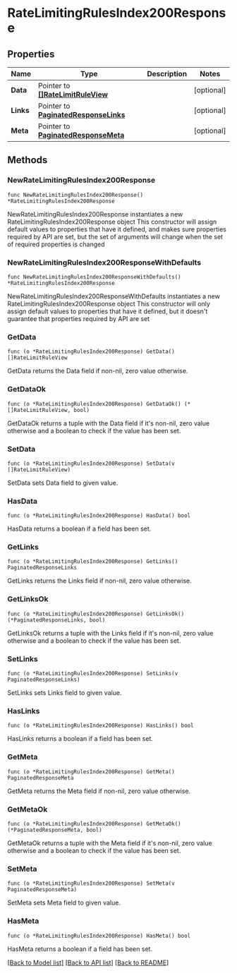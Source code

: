 # RateLimitingRulesIndex200Response

## Properties

Name | Type | Description | Notes
------------ | ------------- | ------------- | -------------
**Data** | Pointer to [**[]RateLimitRuleView**](RateLimitRuleView.md) |  | [optional] 
**Links** | Pointer to [**PaginatedResponseLinks**](PaginatedResponseLinks.md) |  | [optional] 
**Meta** | Pointer to [**PaginatedResponseMeta**](PaginatedResponseMeta.md) |  | [optional] 

## Methods

### NewRateLimitingRulesIndex200Response

`func NewRateLimitingRulesIndex200Response() *RateLimitingRulesIndex200Response`

NewRateLimitingRulesIndex200Response instantiates a new RateLimitingRulesIndex200Response object
This constructor will assign default values to properties that have it defined,
and makes sure properties required by API are set, but the set of arguments
will change when the set of required properties is changed

### NewRateLimitingRulesIndex200ResponseWithDefaults

`func NewRateLimitingRulesIndex200ResponseWithDefaults() *RateLimitingRulesIndex200Response`

NewRateLimitingRulesIndex200ResponseWithDefaults instantiates a new RateLimitingRulesIndex200Response object
This constructor will only assign default values to properties that have it defined,
but it doesn't guarantee that properties required by API are set

### GetData

`func (o *RateLimitingRulesIndex200Response) GetData() []RateLimitRuleView`

GetData returns the Data field if non-nil, zero value otherwise.

### GetDataOk

`func (o *RateLimitingRulesIndex200Response) GetDataOk() (*[]RateLimitRuleView, bool)`

GetDataOk returns a tuple with the Data field if it's non-nil, zero value otherwise
and a boolean to check if the value has been set.

### SetData

`func (o *RateLimitingRulesIndex200Response) SetData(v []RateLimitRuleView)`

SetData sets Data field to given value.

### HasData

`func (o *RateLimitingRulesIndex200Response) HasData() bool`

HasData returns a boolean if a field has been set.

### GetLinks

`func (o *RateLimitingRulesIndex200Response) GetLinks() PaginatedResponseLinks`

GetLinks returns the Links field if non-nil, zero value otherwise.

### GetLinksOk

`func (o *RateLimitingRulesIndex200Response) GetLinksOk() (*PaginatedResponseLinks, bool)`

GetLinksOk returns a tuple with the Links field if it's non-nil, zero value otherwise
and a boolean to check if the value has been set.

### SetLinks

`func (o *RateLimitingRulesIndex200Response) SetLinks(v PaginatedResponseLinks)`

SetLinks sets Links field to given value.

### HasLinks

`func (o *RateLimitingRulesIndex200Response) HasLinks() bool`

HasLinks returns a boolean if a field has been set.

### GetMeta

`func (o *RateLimitingRulesIndex200Response) GetMeta() PaginatedResponseMeta`

GetMeta returns the Meta field if non-nil, zero value otherwise.

### GetMetaOk

`func (o *RateLimitingRulesIndex200Response) GetMetaOk() (*PaginatedResponseMeta, bool)`

GetMetaOk returns a tuple with the Meta field if it's non-nil, zero value otherwise
and a boolean to check if the value has been set.

### SetMeta

`func (o *RateLimitingRulesIndex200Response) SetMeta(v PaginatedResponseMeta)`

SetMeta sets Meta field to given value.

### HasMeta

`func (o *RateLimitingRulesIndex200Response) HasMeta() bool`

HasMeta returns a boolean if a field has been set.


[[Back to Model list]](../README.md#documentation-for-models) [[Back to API list]](../README.md#documentation-for-api-endpoints) [[Back to README]](../README.md)


